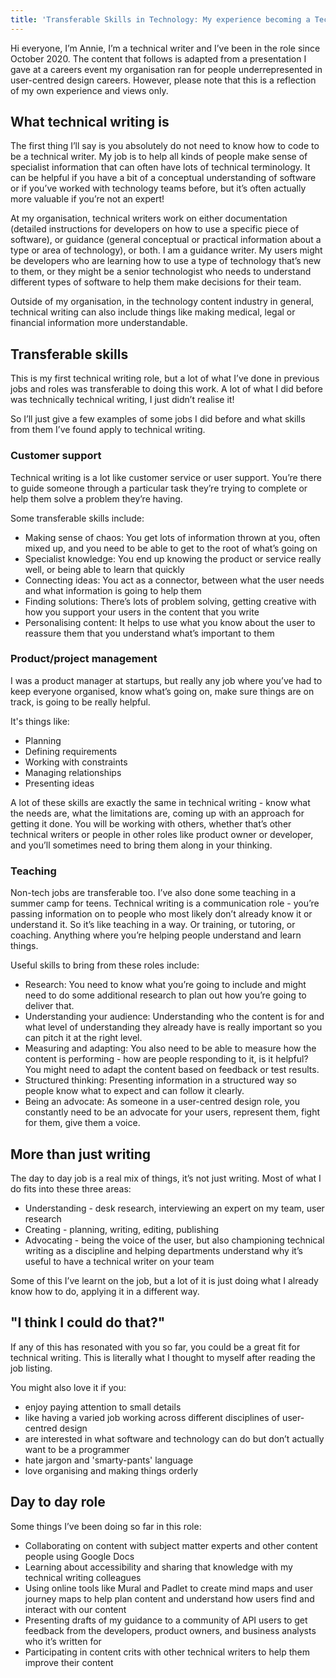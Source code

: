 ```yaml
---
title: 'Transferable Skills in Technology: My experience becoming a Technical Writer'
---
```


Hi everyone, I’m Annie, I’m a technical writer and I’ve been in the role since October 2020. The content that follows is adapted from a presentation I gave at a careers event my organisation ran for people underrepresented in user-centred design careers. However, please note that this is a reflection of my own experience and views only.  

## What technical writing is
The first thing I’ll say is you absolutely do not need to know how to code to be a technical writer. My job is to help all kinds of people make sense of specialist information that can often have lots of technical terminology. It can be helpful if you have a bit of a conceptual understanding of software or if you’ve worked with technology teams before, but it’s often actually more valuable if you’re not an expert! 

At my organisation, technical writers work on either documentation (detailed instructions for developers on how to use a specific piece of software), or guidance (general conceptual or practical information about a type or area of technology), or both. I am a guidance writer. My users might be developers who are learning how to use a type of technology that’s new to them, or they might be a senior technologist who needs to understand different types of software to help them make decisions for their team.

Outside of my organisation, in the technology content industry in general, technical writing can also include things like making medical, legal or financial information more understandable.

## Transferable skills
This is my first technical writing role, but a lot of what I’ve done in previous jobs and roles was transferable to doing this work. A lot of what I did before was technically technical writing, I just didn’t realise it! 

So I’ll just give a few examples of some jobs I did before and what skills from them I’ve found apply to technical writing. 

### Customer support 
Technical writing is a lot like customer service or user support. You’re there to guide someone through a particular task they’re trying to complete or help them solve a problem they’re having. 

Some transferable skills include:

- Making sense of chaos: You get lots of information thrown at you, often mixed up, and you need to be able to get to the root of what’s going on
- Specialist knowledge: You end up knowing the product or service really well, or being able to learn that quickly
- Connecting ideas: You act as a connector, between what the user needs and what information is going to help them
- Finding solutions: There’s lots of problem solving, getting creative with how you support your users in the content that you write
- Personalising content: It helps to use what you know about the user to reassure them that you understand what’s important to them

### Product/project management

I was a product manager at startups, but really any job where you’ve had to keep everyone organised, know what’s going on, make sure things are on track, is going to be really helpful. 

It's things like:

- Planning
- Defining requirements
- Working with constraints
- Managing relationships
- Presenting ideas

A lot of these skills are exactly the same in technical writing - know what the needs are, what the limitations are, coming up with an approach for getting it done. You will be working with others, whether that’s other technical writers or people in other roles like product owner or developer, and you’ll sometimes need to bring them along in your thinking. 

### Teaching

Non-tech jobs are transferable too. I’ve also done some teaching in a summer camp for teens. Technical writing is a communication role - you’re passing information on to people who most likely don’t already know it or understand it. So it’s like teaching in a way. Or training, or tutoring, or coaching. Anything where you’re helping people understand and learn things. 

Useful skills to bring from these roles include:

- Research: You need to know what you’re going to include and might need to do some additional research to plan out how you’re going to deliver that. 
- Understanding your audience: Understanding who the content is for and what level of understanding they already have is really important so you can pitch it at the right level. 
- Measuring and adapting: You also need to be able to measure how the content is performing - how are people responding to it, is it helpful? You might need to adapt the content based on feedback or test results. 
- Structured thinking: Presenting information in a structured way so people know what to expect and can follow it clearly. 
- Being an advocate: As someone in a user-centred design role, you constantly need to be an advocate for your users, represent them, fight for them, give them a voice. 

## More than just writing
The day to day job is a real mix of things, it’s not just writing. Most of what I do fits into these three areas:

- Understanding - desk research, interviewing an expert on my team, user research
- Creating - planning, writing, editing, publishing
- Advocating - being the voice of the user, but also championing technical writing as a discipline and helping departments understand why it’s useful to have a technical writer on your team

Some of this I’ve learnt on the job, but a lot of it is just doing what I already know how to do, applying it in a different way.

## "I think I could do that?"
If any of this has resonated with you so far, you could be a great fit for technical writing. This is literally what I thought to myself after reading the job listing. 

You might also love it if you:

- enjoy paying attention to small details
- like having a varied job working across different disciplines of user-centred design
- are interested in what software and technology can do but don’t actually want to be a programmer
- hate jargon and 'smarty-pants' language
- love organising and making things orderly

## Day to day role

Some things I’ve been doing so far in this role:

- Collaborating on content with subject matter experts and other content people using Google Docs
- Learning about accessibility and sharing that knowledge with my technical writing colleagues
- Using online tools like Mural and Padlet to create mind maps and user journey maps to help plan content and understand how users find and interact with our content
- Presenting drafts of my guidance to a community of API users to get feedback from the developers, product owners, and business analysts who it’s written for
- Participating in content crits with other technical writers to help them improve their content

